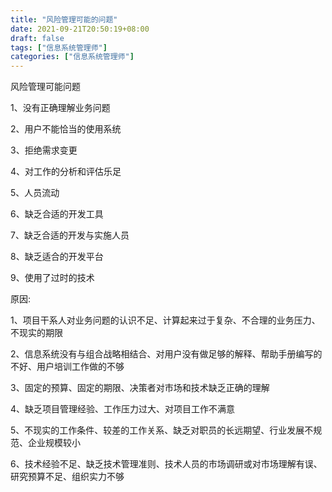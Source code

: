 ```yaml
---
title: "风险管理可能的问题"
date: 2021-09-21T20:50:19+08:00
draft: false
tags: ["信息系统管理师"]
categories: ["信息系统管理师"]
---
```


风险管理可能问题

1、没有正确理解业务问题

2、用户不能恰当的使用系统

3、拒绝需求变更

4、对工作的分析和评估乐足

5、人员流动

6、缺乏合适的开发工具

7、缺乏合适的开发与实施人员

8、缺乏适合的开发平台

9、使用了过时的技术

原因:

1、项目干系人对业务问题的认识不足、计算起来过于复杂、不合理的业务压力、不现实的期限

2、信息系统没有与组合战略相结合、对用户没有做足够的解释、帮助手册编写的不好、用户培训工作做的不够

3、固定的预算、固定的期限、决策者对市场和技术缺乏正确的理解

4、缺乏项目管理经验、工作压力过大、对项目工作不满意

5、不现实的工作条件、较差的工作关系、缺乏对职员的长远期望、行业发展不规范、企业规模较小

6、技术经验不足、缺乏技术管理准则、技术人员的市场调研或对市场理解有误、研究预算不足、组织实力不够
